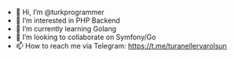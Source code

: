 - 👋 Hi, I’m @turkprogrammer
- 👀 I’m interested in PHP Backend
- 🌱 I’m currently learning Golang
- 💞️ I’m looking to collaborate on Symfony/Go
- 📫 How to reach me via Telegram: https://t.me/turanellervarolsun

<!---
turkprogrammer/turkprogrammer is a ✨ special ✨ repository because its `README.md` (this file) appears on your GitHub profile.
You can click the Preview link to take a look at your changes.
--->
